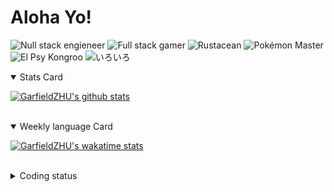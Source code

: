 # Aloha Yo!

![Null stack engieneer](https://img.shields.io/badge/-Null_stack_engineer-a890f0)
![Full stack gamer](https://img.shields.io/badge/-Full_stack_gamer-78c850)
![Rustacean](https://img.shields.io/badge/-Rustacean-f74c00)
![Pokémon Master](https://img.shields.io/badge/-Pokémon_Master-f8d030)
![El Psy Kongroo](https://img.shields.io/badge/-El_Psy_Kongroo-6890f0)
![いろいろ](https://img.shields.io/badge/-いろいろ-f85888)


<details open>
<summary>Stats Card</summary>
 
[![GarfieldZHU's github stats](https://github-readme-stats.vercel.app/api?username=GarfieldZHU&show_icons=true&theme=tokyonight)](https://github.com/anuraghazra/github-readme-stats)
 
</details>

<br/>

<details open>
<summary>Weekly language Card</summary>
 
[![GarfieldZHU's wakatime stats](https://github-readme-stats.vercel.app/api/wakatime?username=AlohaYo&theme=nightowl&layout=compact)](https://github.com/GarfieldZHU/GarfieldZHU)


<br/>

</details>

<details>

<summary>Coding status</summary>

<br/>

<!--START_SECTION:waka-->
**🐱 My Github Data** 

> 🏆 236 Contributions in the Year 2021
 > 
> 📦 475.2 kB Used in Github's Storage 
 > 
> 🚫 Not Opted to Hire
 > 
> 📜 57 Public Repositories 
 > 
> 🔑 33 Private Repositories  
 > 
**I'm a Night 🦉** 

```text
🌞 Morning    71 commits     ███░░░░░░░░░░░░░░░░░░░░░░   14.46% 
🌆 Daytime    144 commits    ███████░░░░░░░░░░░░░░░░░░   29.33% 
🌃 Evening    178 commits    █████████░░░░░░░░░░░░░░░░   36.25% 
🌙 Night      98 commits     █████░░░░░░░░░░░░░░░░░░░░   19.96%

```


📊 **This Week I Spent My Time On** 

```text
💬 Programming Languages: 
TypeScript               16 hrs 23 mins      ██████████████████░░░░░░░   71.93% 
JavaScript               2 hrs 3 mins        ██░░░░░░░░░░░░░░░░░░░░░░░   9.0% 
SCSS                     1 hr 35 mins        █░░░░░░░░░░░░░░░░░░░░░░░░   6.96% 
Rust                     52 mins             █░░░░░░░░░░░░░░░░░░░░░░░░   3.83% 
JSON                     41 mins             ░░░░░░░░░░░░░░░░░░░░░░░░░   3.03%

🔥 Editors: 
VS Code                  22 hrs 12 mins      ████████████████████████░   97.43% 
IntelliJ                 35 mins             ░░░░░░░░░░░░░░░░░░░░░░░░░   2.57%

💻 Operating System: 
Mac                      19 hrs 46 mins      █████████████████████░░░░   86.73% 
Windows                  3 hrs 1 min         ███░░░░░░░░░░░░░░░░░░░░░░   13.27%

```


<!--END_SECTION:waka-->

</details>
